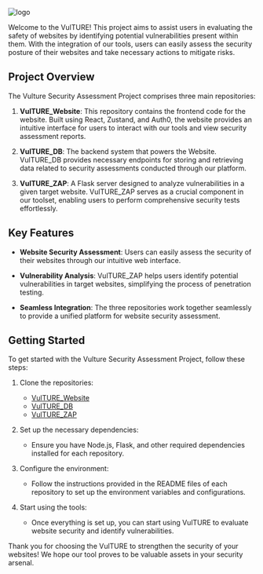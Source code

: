 ![logo](https://github.com/VulTURE-HackByte/vulture_ZAP/assets/116958420/b4065acc-847f-42a8-af8d-345d36ce0b9c)

Welcome to the VulTURE! This project aims to assist users in evaluating the safety of websites by identifying potential vulnerabilities present within them. With the integration of our tools, users can easily assess the security posture of their websites and take necessary actions to mitigate risks.

## Project Overview

The Vulture Security Assessment Project comprises three main repositories:

1. **VulTURE_Website**: This repository contains the frontend code for the website. Built using React, Zustand, and Auth0, the website provides an intuitive interface for users to interact with our tools and view security assessment reports.

2. **VulTURE_DB**: The backend system that powers the Website. VulTURE_DB provides necessary endpoints for storing and retrieving data related to security assessments conducted through our platform.

3. **VulTURE_ZAP**: A Flask server designed to analyze vulnerabilities in a given target website. VulTURE_ZAP serves as a crucial component in our toolset, enabling users to perform comprehensive security tests effortlessly.

## Key Features

- **Website Security Assessment**: Users can easily assess the security of their websites through our intuitive web interface.
  
- **Vulnerability Analysis**: VulTURE_ZAP helps users identify potential vulnerabilities in target websites, simplifying the process of penetration testing.

- **Seamless Integration**: The three repositories work together seamlessly to provide a unified platform for website security assessment.

## Getting Started

To get started with the Vulture Security Assessment Project, follow these steps:

1. Clone the repositories:
   - [VulTURE_Website](https://github.com/VulTURE-HackByte/Vulture_Website)
   - [VulTURE_DB](https://github.com/VulTURE-HackByte/vulture_ZAP)
   - [VulTURE_ZAP](https://github.com/VulTURE-HackByte/Vulture_DB)

2. Set up the necessary dependencies:
   - Ensure you have Node.js, Flask, and other required dependencies installed for each repository.

3. Configure the environment:
   - Follow the instructions provided in the README files of each repository to set up the environment variables and configurations.

4. Start using the tools:
   - Once everything is set up, you can start using VulTURE to evaluate website security and identify vulnerabilities.

Thank you for choosing the VulTURE to strengthen the security of your websites! We hope our tool proves to be valuable assets in your security arsenal.
